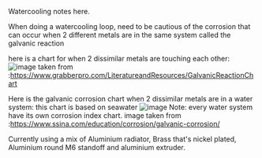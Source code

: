 Watercooling notes here.

When doing a watercooling loop, need to be cautious of the corrosion that can occur when 2 different metals are in the same system called the galvanic reaction

here is a chart for when 2 dissimilar metals are touching each other:
![image](https://github.com/user-attachments/assets/20fec6db-996a-4359-9978-6590ab08113d)
taken from :https://www.grabberpro.com/LiteratureandResources/GalvanicReactionChart

Here is the galvanic corrosion chart when 2 dissimilar metals are in a water system:
this chart is based on seawater
![image](https://github.com/user-attachments/assets/71c15e0b-e65f-4046-baa6-9f36aef3e121)
Note: every water system have its own corrosion index chart.
image taken from :https://www.ssina.com/education/corrosion/galvanic-corrosion/

Currently using a mix of Aluminium radiator, Brass that's nickel plated, Aluminium round M6 standoff and aluminium extruder.

